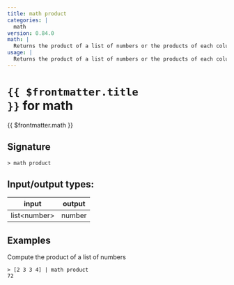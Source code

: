 ```yaml
---
title: math product
categories: |
  math
version: 0.84.0
math: |
  Returns the product of a list of numbers or the products of each column of a table.
usage: |
  Returns the product of a list of numbers or the products of each column of a table.
---
```


# <code>{{ $frontmatter.title }}</code> for math

<div class='command-title'>{{ $frontmatter.math }}</div>

## Signature

```> math product ```


## Input/output types:

| input        | output |
| ------------ | ------ |
| list\<number\> | number |

## Examples

Compute the product of a list of numbers
```shell
> [2 3 3 4] | math product
72
```

